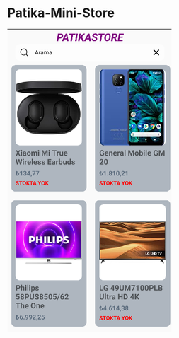 # Patika-Mini-Store


![Screen Shot](https://github.com/FurkanAlpEsen/Patika-Mini-Store/blob/master/Screenshots/ss1.png)
